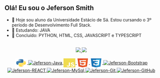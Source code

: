 ## Olá! Eu sou o Jeferson Smith

- 🔭 Hoje sou aluno da Universidade Estácio de Sá. Estou cursando o 3º período de Desenvolvimento Full Stack.
- 🌱 Estudando: JAVA
- 📗 Concluído: PYTHON, HTML, CSS, JAVASCRIPT e TYPESCRIPT


<br>
<div align = "center">
  <a href="https://github.com/JefersonSmith">
  <img height="165em" src="https://github-readme-stats.vercel.app/api?username=jefersonsmith&show_icons=true&theme=vision-friendly-dark&include_all_commits=true&count_private=true"/>
  
  <img height="165em" src="https://github-readme-stats.vercel.app/api/top-langs/?username=jefersonsmith&layout=compact&langs_count=168&theme=vision-friendly-dark"/>
</div>
<div style="display: inline_block" align = "center"><br>
  <img align="center" alt="Jeferson-Python" height="30" width="40" src="https://raw.githubusercontent.com/devicons/devicon/master/icons/python/python-original.svg">
  <img align="center" alt="Jeferson-Java" height="30" width="40" src="https://cdn.jsdelivr.net/gh/devicons/devicon/icons/java/java-original.svg" />
  <img align="center" alt="Jeferson-Js" height="30" width="40" src="https://raw.githubusercontent.com/devicons/devicon/master/icons/javascript/javascript-plain.svg">
  <img align="center" alt="Jeferson-HTML" height="30" width="40" src="https://raw.githubusercontent.com/devicons/devicon/master/icons/html5/html5-original.svg">
  <img align="center" alt="Jeferson-CSS" height="30" width="40" src="https://raw.githubusercontent.com/devicons/devicon/master/icons/css3/css3-original.svg">
  <img align="center" alt="Jeferson-Bootstrap" height="30" width="40" src="https://cdn.jsdelivr.net/gh/devicons/devicon/icons/bootstrap/bootstrap-original.svg">
  <img align="center" alt="Jeferson-REACT" height="30" width="40" src="https://cdn.jsdelivr.net/gh/devicons/devicon/icons/react/react-original.svg">
  <img align="center" alt="Jeferson-MySql" height="30" width="40" src="https://cdn.jsdelivr.net/gh/devicons/devicon/icons/mysql/mysql-original-wordmark.svg">
  <img align="center" alt="Jeferson-Git" height="60" width="80"<img src="https://cdn.jsdelivr.net/gh/devicons/devicon/icons/git/git-plain-wordmark.svg" />
  <img align="center" alt="Jeferson-GitHub" height="40" width="60"<img src="https://cdn.jsdelivr.net/gh/devicons/devicon/icons/github/github-original-wordmark.svg" />
  
</div>



